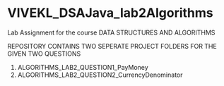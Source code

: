 # VIVEKL_DSAJava_lab2Algorithms
Lab Assignment for the course DATA STRUCTURES AND ALGORITHMS 
 
REPOSITORY CONTAINS TWO SEPERATE PROJECT FOLDERS FOR THE GIVEN TWO QUESTIONS
1. ALGORITHMS_LAB2_QUESTION1_PayMoney 
2. ALGORITHMS_LAB2_QUESTION2_CurrencyDenominator

